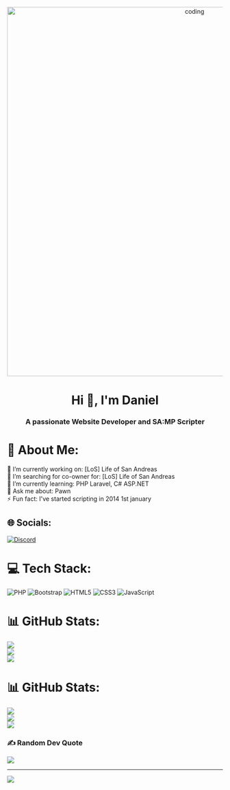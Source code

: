 <p align="center"> <img src="https://www.lambdatest.com/resources/images/news24.gif" width="860px" alt="coding">
</p>

<h1 align="center">Hi 👋, I'm Daniel</h1>
<h3 align="center">A passionate Website Developer and SA:MP Scripter</h3>


# 💫 About Me:

🔭 I’m currently working on: [LoS] Life of San Andreas<br>🤝 I’m searching for co-owner for: [LoS] Life of San Andreas<br>🌱 I’m currently learning: PHP Laravel, C# ASP.NET<br>💬 Ask me about: Pawn<br>⚡ Fun fact: I've started scripting in 2014 1st january


## 🌐 Socials:

[![Discord](https://img.shields.io/badge/Discord-%237289DA.svg?logo=discord&logoColor=white)](https://discord.gg/didkoandreevofficial#5949) 

# 💻 Tech Stack:

![PHP](https://img.shields.io/badge/php-%23777BB4.svg?style=for-the-badge&logo=php&logoColor=white) ![Bootstrap](https://img.shields.io/badge/bootstrap-%23563D7C.svg?style=for-the-badge&logo=bootstrap&logoColor=white) ![HTML5](https://img.shields.io/badge/html5-%23E34F26.svg?style=for-the-badge&logo=html5&logoColor=white) ![CSS3](https://img.shields.io/badge/css3-%231572B6.svg?style=for-the-badge&logo=css3&logoColor=white) ![JavaScript](https://img.shields.io/badge/javascript-%23323330.svg?style=for-the-badge&logo=javascript&logoColor=%23F7DF1E)

# 📊 GitHub Stats:
![](https://github-readme-stats.vercel.app/api?username=STRIXBG&theme=dark&hide_border=false&include_all_commits=false&count_private=false)<br/>
![](https://github-readme-streak-stats.herokuapp.com/?user=STRIXBG&theme=dark&hide_border=false)<br/>
![](https://github-readme-stats.vercel.app/api/top-langs/?username=STRIXBG&theme=dark&hide_border=false&include_all_commits=false&count_private=false&layout=compact)

# 📊 GitHub Stats:

![](https://github-readme-stats.vercel.app/api?username=STRIXBG&theme=dark&hide_border=false&include_all_commits=false&count_private=false)<br/>
![](https://github-readme-streak-stats.herokuapp.com/?user=STRIXBG&theme=dark&hide_border=false)<br/>
![](https://github-readme-stats.vercel.app/api/top-langs/?username=STRIXBG&theme=dark&hide_border=false&include_all_commits=false&count_private=false&layout=compact)

### ✍️ Random Dev Quote

![](https://quotes-github-readme.vercel.app/api?type=horizontal&theme=tokyonight)

---
[![](https://visitcount.itsvg.in/api?id=STRIXBG&icon=5&color=1)](https://visitcount.itsvg.in)

<!-- Proudly created with GPRM ( https://gprm.itsvg.in ) -->
